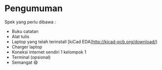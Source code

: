 # Pengumuman
Spek yang perlu dibawa : 
* Buku catatan
* Alat tulis
* Laptop yang telah terinstall [kiCad EDA]http://kicad-pcb.org/download/)
* Charger laptop
* Koneksi internet sendiri 1 kelompok 1
* Terminal (opsional)
* Semangat :smile:
